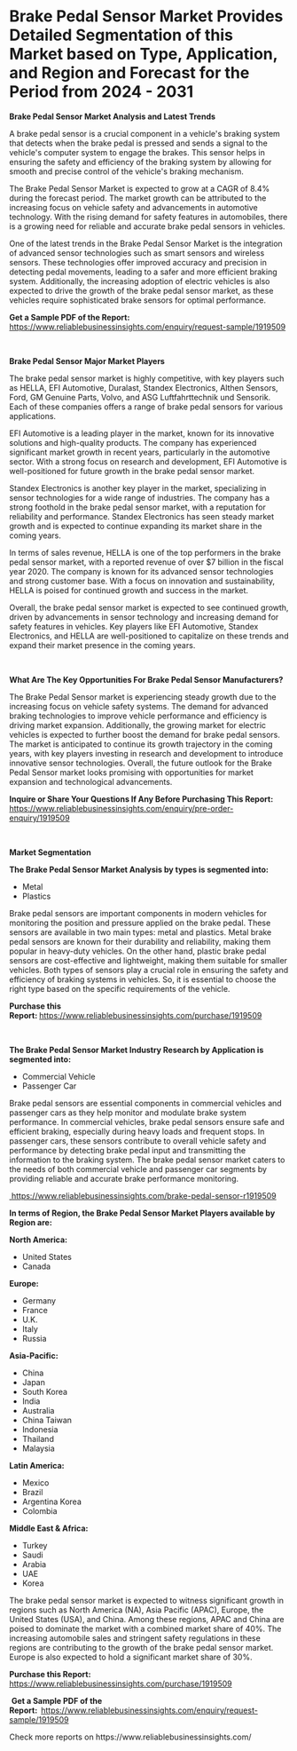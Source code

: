 <p><h1>Brake Pedal Sensor Market Provides Detailed Segmentation of this Market based on Type, Application, and Region and Forecast for the Period from 2024 - 2031</h1></p><p><strong>Brake Pedal Sensor Market Analysis and Latest Trends</strong></p>
<p><p>A brake pedal sensor is a crucial component in a vehicle's braking system that detects when the brake pedal is pressed and sends a signal to the vehicle's computer system to engage the brakes. This sensor helps in ensuring the safety and efficiency of the braking system by allowing for smooth and precise control of the vehicle's braking mechanism.</p><p>The Brake Pedal Sensor Market is expected to grow at a CAGR of 8.4% during the forecast period. The market growth can be attributed to the increasing focus on vehicle safety and advancements in automotive technology. With the rising demand for safety features in automobiles, there is a growing need for reliable and accurate brake pedal sensors in vehicles.</p><p>One of the latest trends in the Brake Pedal Sensor Market is the integration of advanced sensor technologies such as smart sensors and wireless sensors. These technologies offer improved accuracy and precision in detecting pedal movements, leading to a safer and more efficient braking system. Additionally, the increasing adoption of electric vehicles is also expected to drive the growth of the brake pedal sensor market, as these vehicles require sophisticated brake sensors for optimal performance.</p></p>
<p><strong>Get a Sample PDF of the Report:&nbsp;</strong> <a href="https://www.reliablebusinessinsights.com/enquiry/request-sample/1919509">https://www.reliablebusinessinsights.com/enquiry/request-sample/1919509</a></p>
<p>&nbsp;</p>
<p><strong>Brake Pedal Sensor Major Market Players</strong></p>
<p><p>The brake pedal sensor market is highly competitive, with key players such as HELLA, EFI Automotive, Duralast, Standex Electronics, Althen Sensors, Ford, GM Genuine Parts, Volvo, and ASG Luftfahrttechnik und Sensorik. Each of these companies offers a range of brake pedal sensors for various applications.</p><p>EFI Automotive is a leading player in the market, known for its innovative solutions and high-quality products. The company has experienced significant market growth in recent years, particularly in the automotive sector. With a strong focus on research and development, EFI Automotive is well-positioned for future growth in the brake pedal sensor market.</p><p>Standex Electronics is another key player in the market, specializing in sensor technologies for a wide range of industries. The company has a strong foothold in the brake pedal sensor market, with a reputation for reliability and performance. Standex Electronics has seen steady market growth and is expected to continue expanding its market share in the coming years.</p><p>In terms of sales revenue, HELLA is one of the top performers in the brake pedal sensor market, with a reported revenue of over $7 billion in the fiscal year 2020. The company is known for its advanced sensor technologies and strong customer base. With a focus on innovation and sustainability, HELLA is poised for continued growth and success in the market.</p><p>Overall, the brake pedal sensor market is expected to see continued growth, driven by advancements in sensor technology and increasing demand for safety features in vehicles. Key players like EFI Automotive, Standex Electronics, and HELLA are well-positioned to capitalize on these trends and expand their market presence in the coming years.</p></p>
<p>&nbsp;</p>
<p><strong>What Are The Key Opportunities For Brake Pedal Sensor Manufacturers?</strong></p>
<p><p>The Brake Pedal Sensor market is experiencing steady growth due to the increasing focus on vehicle safety systems. The demand for advanced braking technologies to improve vehicle performance and efficiency is driving market expansion. Additionally, the growing market for electric vehicles is expected to further boost the demand for brake pedal sensors. The market is anticipated to continue its growth trajectory in the coming years, with key players investing in research and development to introduce innovative sensor technologies. Overall, the future outlook for the Brake Pedal Sensor market looks promising with opportunities for market expansion and technological advancements.</p></p>
<p><strong>Inquire or Share Your Questions If Any Before Purchasing This Report:</strong> <a href="https://www.reliablebusinessinsights.com/enquiry/pre-order-enquiry/1919509">https://www.reliablebusinessinsights.com/enquiry/pre-order-enquiry/1919509</a></p>
<p>&nbsp;</p>
<p><strong>Market Segmentation</strong></p>
<p><strong>The Brake Pedal Sensor Market Analysis by types is segmented into:</strong></p>
<p><ul><li>Metal</li><li>Plastics</li></ul></p>
<p><p>Brake pedal sensors are important components in modern vehicles for monitoring the position and pressure applied on the brake pedal. These sensors are available in two main types: metal and plastics. Metal brake pedal sensors are known for their durability and reliability, making them popular in heavy-duty vehicles. On the other hand, plastic brake pedal sensors are cost-effective and lightweight, making them suitable for smaller vehicles. Both types of sensors play a crucial role in ensuring the safety and efficiency of braking systems in vehicles.  So, it is essential to choose the right type based on the specific requirements of the vehicle.</p></p>
<p><strong>Purchase this Report:&nbsp;</strong><a href="https://www.reliablebusinessinsights.com/purchase/1919509">https://www.reliablebusinessinsights.com/purchase/1919509</a></p>
<p>&nbsp;</p>
<p><strong>The Brake Pedal Sensor Market Industry Research by Application is segmented into:</strong></p>
<p><ul><li>Commercial Vehicle</li><li>Passenger Car</li></ul></p>
<p><p>Brake pedal sensors are essential components in commercial vehicles and passenger cars as they help monitor and modulate brake system performance. In commercial vehicles, brake pedal sensors ensure safe and efficient braking, especially during heavy loads and frequent stops. In passenger cars, these sensors contribute to overall vehicle safety and performance by detecting brake pedal input and transmitting the information to the braking system. The brake pedal sensor market caters to the needs of both commercial vehicle and passenger car segments by providing reliable and accurate brake performance monitoring.</p></p>
<p><a href="https://www.reliablebusinessinsights.com/brake-pedal-sensor-r1919509">&nbsp;https://www.reliablebusinessinsights.com/brake-pedal-sensor-r1919509</a></p>
<p><strong>In terms of Region, the Brake Pedal Sensor Market Players available by Region are:</strong></p>
<p>
    <p> <strong> North America: </strong>
        <ul>
            <li>United States</li>
            <li>Canada</li>
        </ul>
        </p> 
    <p> <strong> Europe: </strong>
        <ul>
            <li>Germany</li>
            <li>France</li>
            <li>U.K.</li>
            <li>Italy</li>
            <li>Russia</li>
        </ul>
        </p> 
    <p> <strong> Asia-Pacific: </strong>
        <ul>
            <li>China</li>
            <li>Japan</li>
            <li>South Korea</li>
            <li>India</li>
            <li>Australia</li>
            <li>China Taiwan</li>
            <li>Indonesia</li>
            <li>Thailand</li>
            <li>Malaysia</li>
        </ul>
        </p> 
    <p> <strong> Latin America: </strong>
        <ul>
            <li>Mexico</li>
            <li>Brazil</li>
            <li>Argentina Korea</li>
            <li>Colombia</li>
        </ul>
        </p> 
    <p> <strong> Middle East & Africa: </strong>
        <ul>
            <li>Turkey</li>
            <li>Saudi</li>
            <li>Arabia</li>
            <li>UAE</li>
            <li>Korea</li>
        </ul>
    </p>
    </p>
<p><p>The brake pedal sensor market is expected to witness significant growth in regions such as North America (NA), Asia Pacific (APAC), Europe, the United States (USA), and China. Among these regions, APAC and China are poised to dominate the market with a combined market share of 40%. The increasing automobile sales and stringent safety regulations in these regions are contributing to the growth of the brake pedal sensor market. Europe is also expected to hold a significant market share of 30%.</p></p>
<p><strong>Purchase this Report: </strong><a href="https://www.reliablebusinessinsights.com/purchase/1919509">https://www.reliablebusinessinsights.com/purchase/1919509</a></p>
<p>&nbsp;<strong>Get a Sample PDF of the Report:&nbsp;&nbsp;</strong><a href="https://www.reliablebusinessinsights.com/enquiry/request-sample/1919509">https://www.reliablebusinessinsights.com/enquiry/request-sample/1919509</a></p>
<p><strong></strong></p>
<p>Check more reports on https://www.reliablebusinessinsights.com/</p>